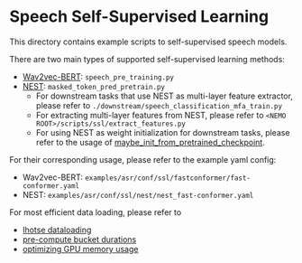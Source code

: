 # Speech Self-Supervised Learning

This directory contains example scripts to self-supervised speech models. 

There are two main types of supported self-supervised learning methods:
- [Wav2vec-BERT](https://arxiv.org/abs/2108.06209): `speech_pre_training.py`
- [NEST](https://arxiv.org/abs/2408.13106): `masked_token_pred_pretrain.py`
    - For downstream tasks that use NEST as multi-layer feature extractor, please refer to `./downstream/speech_classification_mfa_train.py`
    - For extracting multi-layer features from NEST, please refer to `<NEMO ROOT>/scripts/ssl/extract_features.py`
    - For using NEST as weight initialization for downstream tasks, please refer to the usage of [maybe_init_from_pretrained_checkpoint](https://github.com/NVIDIA/NeMo/blob/main/nemo/core/classes/modelPT.py#L1242).


For their corresponding usage, please refer to the example yaml config:
- Wav2vec-BERT: `examples/asr/conf/ssl/fastconformer/fast-conformer.yaml`
- NEST: `examples/asr/conf/ssl/nest/nest_fast-conformer.yaml`


For most efficient data loading, please refer to 
- [lhotse dataloading](https://docs.nvidia.com/nemo-framework/user-guide/latest/nemotoolkit/asr/datasets.html#lhotse-dataloading) 
- [pre-compute bucket durations](https://docs.nvidia.com/nemo-framework/user-guide/latest/nemotoolkit/asr/datasets.html#pre-computing-bucket-duration-bins)
- [optimizing GPU memory usage](https://docs.nvidia.com/nemo-framework/user-guide/latest/nemotoolkit/asr/datasets.html#pushing-gpu-utilization-to-the-limits-with-bucketing-and-oomptimizer)
